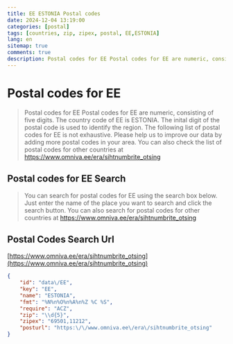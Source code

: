 ```yaml
---
title: EE ESTONIA Postal codes 
date: 2024-12-04 13:19:00
categories: [postal]
tags: [countries, zip, zipex, postal, EE,ESTONIA]
lang: en
sitemap: true
comments: true
description: Postal codes for EE Postal codes for EE are numeric, consisting of five digits. The country code of EE is ESTONIA. The inital digit of the postal code is used to identify the region. The following list of postal codes for EE is not exhaustive. Please help us to improve our data by adding more postal codes in your area. You can also check the list of postal codes for other countries at https://www.omniva.ee/era/sihtnumbrite_otsing
---
```


# Postal codes for EE
> Postal codes for EE Postal codes for EE are numeric, consisting of five digits. The country code of EE is ESTONIA. The inital digit of the postal code is used to identify the region. The following list of postal codes for EE is not exhaustive. Please help us to improve our data by adding more postal codes in your area. You can also check the list of postal codes for other countries at https://www.omniva.ee/era/sihtnumbrite_otsing

## Postal codes for EE Search 
> You can search for postal codes for EE using the search box below. Just enter the name of the place you want to search and click the search button. You can also search for postal codes for other countries at https://www.omniva.ee/era/sihtnumbrite_otsing

## Postal Codes Search Url

[https://www.omniva.ee/era/sihtnumbrite_otsing](https://www.omniva.ee/era/sihtnumbrite_otsing)
```json
{
    "id": "data\/EE",
    "key": "EE",
    "name": "ESTONIA",
    "fmt": "%N%n%O%n%A%n%Z %C %S",
    "require": "ACZ",
    "zip": "\\d{5}",
    "zipex": "69501,11212",
    "posturl": "https:\/\/www.omniva.ee\/era\/sihtnumbrite_otsing"
}
```
